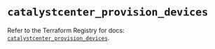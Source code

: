 # `catalystcenter_provision_devices`

Refer to the Terraform Registry for docs: [`catalystcenter_provision_devices`](https://registry.terraform.io/providers/ciscodevnet/catalystcenter/0.4.0/docs/resources/provision_devices).
